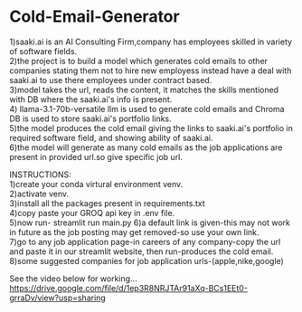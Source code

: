 # Cold-Email-Generator

1)saaki.ai is an AI Consulting Firm,company has employees skilled in variety of software fields.    
2)the project is to build a model which generates cold emails to other companies stating them not to hire new employess instead have a deal with saaki.ai to use there employees under contract based.    
3)model takes the url, reads the content, it matches the skills mentioned with DB where the saaki.ai's info is present.    
4) llama-3.1-70b-versatile llm is used to generate cold emails and Chroma DB is used to store saaki.ai's portfolio links.   
5)the model produces the cold email giving the links to saaki.ai's portfolio in required software field, and showing ability of saaki.ai.    
6)the model will generate as many cold emails as the job applications are present in provided url.so give specific job url.


INSTRUCTIONS:   
1)create your conda virtural environment venv.   
2)activate venv.    
3)install all the packages present in requirements.txt    
4)copy paste your GROQ api key in .env file.   
5)now run- streamlit run main.py
6)a default link is given-this may not work in future as the job posting may get removed-so use your own link.   
7)go to any job application page-in careers of any company-copy the url and paste it in our streamlit website, then run-produces the cold email.   
8)some suggested companies for job application urls-(apple,nike,google)

See the video below for working...   
https://drive.google.com/file/d/1ep3R8NRJTAr91aXq-BCs1EEt0-grraDv/view?usp=sharing
